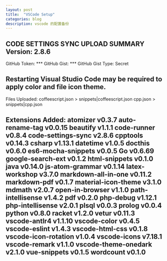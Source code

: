 ```yaml
---
layout: post
title:  "VSCode Setup"
categories: blog
description: vscode 的配置备份
---
```


CODE SETTINGS SYNC UPLOAD SUMMARY
Version: 2.8.6
--------------------
GitHub Token: ***
GitHub Gist: ***
GitHub Gist Type: Secret

Restarting Visual Studio Code may be required to apply color and file icon theme.
--------------------
Files Uploaded:
  coffeescript.json > snippets|coffeescript.json
  cpp.json > snippets|cpp.json

Extensions Added:
  atomizer v0.3.7
  auto-rename-tag v0.0.15
  beautify v1.1.1
  code-runner v0.8.4
  code-settings-sync v2.8.6
  cpptools v0.14.3
  csharp v1.13.1
  datetime v1.0.5
  docthis v0.6.0
  es6-mocha-snippets v0.0.5
  Go v0.6.69
  google-search-ext v0.1.2
  html-snippets v0.1.0
  java v0.14.0
  js-atom-grammar v0.1.14
  latex-workshop v3.7.0
  markdown-all-in-one v0.11.2
  markdown-pdf v0.1.7
  material-icon-theme v3.1.0
  mdmath v2.0.7
  open-in-browser v1.1.0
  path-intellisense v1.4.2
  pdf v0.2.0
  php-debug v1.12.1
  php-intellisense v2.0.1
  plsql v0.0.3
  prolog v0.0.4
  python v0.8.0
  racket v1.2.0
  vetur v0.11.3
  vscode-antlr4 v1.1.10
  vscode-color v0.4.5
  vscode-eslint v1.4.3
  vscode-html-css v0.1.8
  vscode-icon-rotation v1.0.4
  vscode-icons v7.18.1
  vscode-remark v1.1.0
  vscode-theme-onedark v2.1.0
  vue-snippets v0.1.5
  wordcount v0.1.0
--------------------
